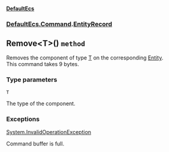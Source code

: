 #### [DefaultEcs](./DefaultEcs.md 'DefaultEcs')
### [DefaultEcs.Command](./DefaultEcs.md#DefaultEcs-Command 'DefaultEcs.Command').[EntityRecord](./DefaultEcs-Command-EntityRecord.md 'DefaultEcs.Command.EntityRecord')
## Remove&lt;T&gt;() `method`
Removes the component of type [T](#DefaultEcs-Command-EntityRecord-Remove-T-()-T 'DefaultEcs.Command.EntityRecord.Remove&lt;T&gt;().T') on the corresponding [Entity](./DefaultEcs-Entity.md 'DefaultEcs.Entity').  
This command takes 9 bytes.
### Type parameters

<a name='DefaultEcs-Command-EntityRecord-Remove-T-()-T'></a>
`T`

The type of the component.
### Exceptions

[System.InvalidOperationException](https://docs.microsoft.com/en-us/dotnet/api/System.InvalidOperationException 'System.InvalidOperationException')

Command buffer is full.
